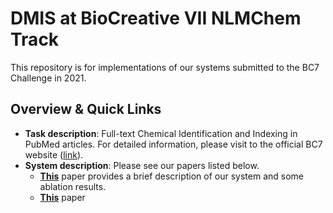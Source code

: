 # DMIS at BioCreative VII NLMChem Track

This repository is for implementations of our systems submitted to the BC7 Challenge in 2021.

## Overview & Quick Links

* **Task description**: Full-text Chemical Identification and Indexing in PubMed articles. For detailed information, please visit to the official BC7 website ([link](https://biocreative.bioinformatics.udel.edu/tasks/biocreative-vii/track-2/)).
* **System description**: Please see our papers listed below.
  * **[This](https://arxiv.org/abs/2111.10584)** paper provides a brief description of our system and some ablation results.
  * **[This](https://academic.oup.com/database/article/doi/10.1093/database/baac074/6726385)** paper 
